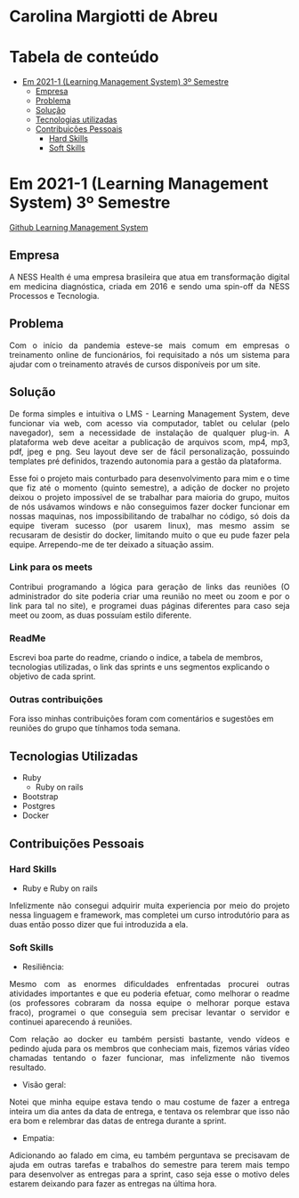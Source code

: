 # Carolina Margiotti de Abreu

# Tabela de conteúdo
   - [Em 2021-1 (Learning Management System) 3º Semestre](#em-2021-1-learning-management-system-3º-semestre)
        - [Empresa](#empresa)
        - [Problema](#problema)
        - [Solução](#solução)
        - [Tecnologias utilizadas](#tecnologias-utilizadas)
        - [Contribuições Pessoais](#contribuições-pessoais)
            - [Hard Skills](#hard-skills)
            - [Soft Skills](#soft-skills)

# Em 2021-1 (Learning Management System) 3º Semestre
[Github Learning Management System](https://github.com/CarolinaMargiotti/learning_management_system)

## Empresa
<p align="justify">
A NESS Health é uma empresa brasileira que atua em transformação digital em medicina diagnóstica, criada em 2016 e sendo uma spin-off da NESS Processos e Tecnologia.
</p>

## Problema
<p align="justify">
Com o início da pandemia esteve-se mais comum em empresas o treinamento online de funcionários, foi requisitado a nós um sistema para ajudar com o treinamento através de cursos disponíveis por um site.
</p>

## Solução
<p align="justify">
De forma simples e intuitiva o LMS - Learning Management System, deve funcionar via web, com acesso via computador, tablet ou celular (pelo navegador), sem a necessidade de instalação de qualquer plug-in. A plataforma web deve aceitar a publicação de arquivos scom, mp4, mp3, pdf, jpeg e png. Seu layout deve ser de fácil personalização, possuindo templates pré definidos, trazendo autonomia para a gestão da plataforma.
</p>
<p align="justify">
Esse foi o projeto mais conturbado para desenvolvimento para mim e o time que fiz até o momento (quinto semestre), a adição de docker no projeto deixou o projeto impossível de se trabalhar para maioria do grupo, muitos de nós usávamos windows e não conseguimos fazer docker funcionar em nossas maquinas, nos impossibilitando de trabalhar no código, só dois da equipe tiveram sucesso (por usarem linux), mas mesmo assim se recusaram de desistir do docker, limitando muito o que eu pude fazer pela equipe. Arrependo-me de ter deixado a situação assim.
</p>

### Link para os meets
<p align="justify">
Contribui programando a lógica para geração de links das reuniões (O administrador do site poderia criar uma reunião no meet ou zoom e por o link para tal no site), e programei duas páginas diferentes para caso seja meet ou zoom, as duas possuíam estilo diferente.
</p>

### ReadMe
Escrevi boa parte do readme, criando o indice, a tabela de membros, tecnologias utilizadas, o link das sprints e uns segmentos explicando o objetivo de cada sprint.

### Outras contribuições
Fora isso minhas contribuições foram com comentários e sugestões em reuniões do grupo que tínhamos toda semana.

## Tecnologias Utilizadas
- Ruby 
   - Ruby on rails 
- Bootstrap
- Postgres
- Docker

## Contribuições Pessoais

### Hard Skills
- Ruby e Ruby on rails
<p align="justify">
Infelizmente não consegui adquirir muita experiencia por meio do projeto nessa linguagem e framework, mas completei um curso introdutório para as duas então posso dizer que fui introduzida a ela.
</p>

### Soft Skills
- Resiliência:
<p align="justify">
Mesmo com as enormes dificuldades enfrentadas procurei outras atividades importantes e que eu poderia efetuar, como melhorar o readme (os professores cobraram da nossa equipe o melhorar porque estava fraco), programei o que conseguia sem precisar levantar o servidor e continuei aparecendo á reuniões.
</p>
<p align="justify">
Com relação ao docker eu também persisti bastante, vendo vídeos e pedindo ajuda para os membros que conheciam mais, fizemos várias vídeo chamadas tentando o fazer funcionar, mas infelizmente não tivemos resultado.
</p>

- Visão geral:
<p align="justify">
Notei que minha equipe estava tendo o mau costume de fazer a entrega inteira um dia antes da data de entrega, e tentava os relembrar que isso não era bom e relembrar das datas de entrega durante a sprint.
</p>

- Empatia:
<p align="justify">
Adicionando ao falado em cima, eu também perguntava se precisavam de ajuda em outras tarefas e trabalhos do semestre para terem mais tempo para desenvolver as entregas para a sprint, caso seja esse o motivo deles estarem deixando para fazer as entregas na última hora.
</p>
